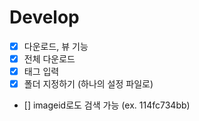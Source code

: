 # Develop
- [x] 다운로드, 뷰 기능
- [x] 전체 다운로드
- [x] 태그 입력
- [x] 폴더 지정하기 (하나의 설정 파일로)
- [] imageid로도 검색 가능 (ex. 114fc734bb)